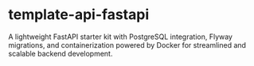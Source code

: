 # template-api-fastapi
A lightweight FastAPI starter kit with PostgreSQL integration, Flyway migrations, and containerization powered by Docker for streamlined and scalable backend development.
